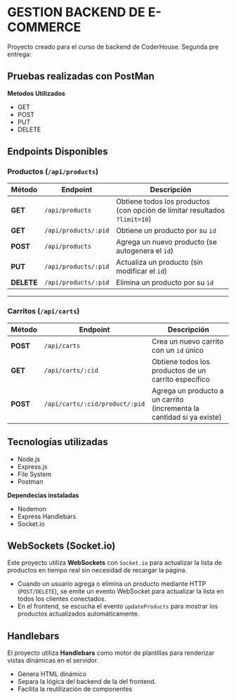 # GESTION BACKEND DE E-COMMERCE

Proyecto creado para el curso de backend de CoderHouse. Segunda pre entrega:

## Pruebas realizadas con PostMan

**Metodos Utilizados**
 - GET
 - POST
 - PUT
 - DELETE

## Endpoints Disponibles

### Productos (`/api/products`)

| Método  | Endpoint             | Descripción |
|---------|----------------------|-------------|
| **GET**  | `/api/products`       | Obtiene todos los productos (con opción de limitar resultados `?limit=10`) |
| **GET**  | `/api/products/:pid`  | Obtiene un producto por su `id` |
| **POST** | `/api/products`       | Agrega un nuevo producto (se autogenera el `id`) |
| **PUT**  | `/api/products/:pid`  | Actualiza un producto (sin modificar el `id`) |
| **DELETE** | `/api/products/:pid` | Elimina un producto por su `id` |

---

### Carritos (`/api/carts`)

| Método  | Endpoint                            | Descripción |
|---------|-------------------------------------|-------------|
| **POST** | `/api/carts`                       | Crea un nuevo carrito con un `id` único |
| **GET**  | `/api/carts/:cid`                  | Obtiene todos los productos de un carrito específico |
| **POST** | `/api/carts/:cid/product/:pid`     | Agrega un producto a un carrito (incrementa la cantidad si ya existe) |

## Tecnologías utilizadas

 - Node.js
 - Express.js
 - File System
 - Postman

**Dependecias instaladas**
 - Nodemon
 - Express Handlebars
 - Socket.io

 
## WebSockets (Socket.io)

Este proyecto utiliza **WebSockets** con `Socket.io` para actualizar la lista de productos en tiempo real sin necesidad de recargar la página.

- Cuando un usuario agrega o elimina un producto mediante HTTP (`POST/DELETE`), se emite un evento WebSocket para actualizar la lista en todos los clientes conectados.
- En el frontend, se escucha el evento `updateProducts` para mostrar los productos actualizados automáticamente.


## Handlebars 

El proyecto utiliza **Handlebars** como motor de plantillas para renderizar vistas dinámicas en el servidor.

 - Genera HTML dinámico
 - Separa la lógica del backend de la del frontend.
 - Facilita la reutilización de componentes 